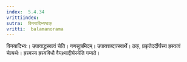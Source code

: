 ```yaml
---
index:  5.4.34
vrittiindex: 
sutra:  विनयादिभ्यष्ठक्
vritti:  balamanorama 
---
```


विनयादिभ्यः। उपायाद्ध्रस्वत्वं चेति। गणसूत्रमिदम्। उपायशब्दात्स्वार्थे। ठक्, प्रकृतेदर्दीर्घस्य ह्रस्वत्वं चेत्यर्थः। ह्रस्वस्य ह्रस्वविधौ वैयथ्र्याद्दीर्घस्येति गम्यते। 

